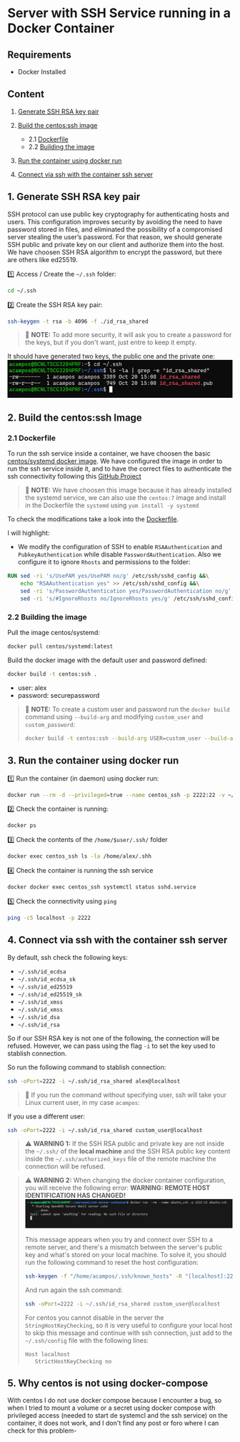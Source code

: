 # Server with SSH Service running in a Docker Container

## Requirements
- Docker Installed

## Content
1. [Generate SSH RSA key pair](#1-generate-ssh-rsa-key-pair)

2. [Build the centos:ssh image](#2-build-the-centos:ssh-image)
    - 2.1 [Dockerfile](#21-dockerfile)
    - 2.2 [Building the image](#22-building-the-image)  
3. [Run the container using docker run](#3-run-the-container-using-docker-run)
4. [Connect via ssh with the container ssh server](#4-connect-via-ssh-with-the-container-ssh-server)

## 1. Generate SSH RSA key pair
SSH protocol can use public key cryptography for authenticating hosts and users. This configuration improves security by avoiding the need to have password stored in files, and eliminated the possibility of a compromised server stealing the user’s password. For that reason, we should generate SSH public and private key on our client and authorize them into the host. We have choosen SSH RSA algorithm to encrypt the password, but there are others like ed25519.

:one: Access / Create the `~/.ssh` folder:
```bash
cd ~/.ssh
```
:two: Create the SSH RSA key pair:
```bash
ssh-keygen -t rsa -b 4096 -f ./id_rsa_shared
```
> :paperclip: **NOTE:** To add more security, it will ask you to create a password for the keys, but if you don't want, just entre to keep it empty.

It should have generated two keys, the public one and the private one:
![im5.png](pictures/im5.png)

## 2. Build the centos:ssh Image
### 2.1 Dockerfile
To run the ssh service inside a container, we have choosen the basic [centos/systemd docker image](https://hub.docker.com/r/centos/systemd/). We have configured the image in order to run the ssh service inside it, and to have the correct files to authenticate the ssh connectivity following this [GitHub Project](https://gist.github.com/lenchevsky/7eba11bd491e70105de3600ec9ec1292)

>:paperclip: **NOTE:** We have choosen this image because it has already installed the systemd service, we can also use the `centos:7` image and install in the Dockerfile the `systemd` using `yum install -y systemd`

To check the modifications take a look into the [Dockerfile](Dockerfile).

I will highlight:
- We modify the configuration of SSH to enable `RSAAuthentication` and `PubkeyAuthentication` while disable `PasswordAuthentication`. Also we configure it to ignore `Rhosts` and permissions to the folder:
```Dockerfile
RUN sed -ri 's/UsePAM yes/UsePAM no/g' /etc/ssh/sshd_config &&\
    echo "RSAAuthentication yes" >> /etc/ssh/sshd_config &&\
    sed -ri 's/PasswordAuthentication yes/PasswordAuthentication no/g' /etc/ssh/sshd_config &&\
    sed -ri 's/#IgnoreRhosts no/IgnoreRhosts yes/g' /etc/ssh/sshd_config
```

### 2.2 Building the image
Pull the image centos/systemd:
```bash
docker pull centos/systemd:latest
```
Build the docker image with the default user and password defined:
```bash
docker build -t centos:ssh .
```
- user: alex
- password: securepassword

> :paperclip: **NOTE:** To create a custom user and password run the `docker build` command using `--build-arg` and modifying `custom_user` and `custom_password`:
>```bash
> docker build -t centos:ssh --build-arg USER=custom_user --build-arg PSWD=custom_password
>```

## 3. Run the container using docker run 
:one: Run the container (in daemon) using docker run:
```bash
docker run --rm -d --privileged=true --name centos_ssh -p 2222:22 -v ~/.ssh/id_rsa_shared.pub:/home/alex/.ssh/authorized_keys:ro centos:ssh
```

:two: Check the container is running:
```bash
docker ps
```

:three: Check the contents of the `/home/$user/.ssh/` folder
```bash
docker exec centos_ssh ls -la /home/alex/.shh
```

:four: Check the container is running the ssh service
```bash
docker docker exec centos_ssh systemctl status sshd.service
```

:five: Check the connectivity using `ping`
```bash
ping -c5 localhost -p 2222
```

## 4. Connect via ssh with the container ssh server
By default, ssh check the following keys:
- `~/.ssh/id_ecdsa`
- `~/.ssh/id_ecdsa_sk`
- `~/.ssh/id_ed25519`
- `~/.ssh/id_ed25519_sk`
- `~/.ssh/id_xmss`
- `~/.ssh/id_xmss`
- `~/.ssh/id_dsa`
- `~/.ssh/id_rsa`

So if our SSH RSA key is not one of the following, the connection will be refused. However, we can pass using the flag `-i` to set the key used to stablish connection.

So run the following command to stablish connection:
```bash
ssh -oPort=2222 -i ~/.ssh/id_rsa_shared alex@localhost
```

>:paperclip: If you run the command without specifying user, ssh will take your Linux current user, in my case `acampos`:

If you use a different user:
```bash
ssh -oPort=2222 -i ~/.ssh/id_rsa_shared custom_user@localhost
```

> :warning: **WARNING 1:** If the SSH RSA public and private key are not inside the `~/.ssh/` of the **local machine** and the SSH RSA public key content inside the `~/.ssh/authorized_keys` file of the remote machine the connection will be refused.

> :warning: **WARNING 2:** When changing the docker container configuration, you will receive the following error: **WARNING: REMOTE HOST IDENTIFICATION HAS CHANGED!**
> ![im9.png](pictures/im9.png)
>
> This message appears when you try and connect over SSH to a remote server, and there's a mismatch between the server's public key and what's stored on your local machine.
> To solve it, you should run the following command to reset the host configuration:
> ```bash
>ssh-keygen -f "/home/acampos/.ssh/known_hosts" -R "[localhost]:2222"
>```
> And run again the ssh command:
> ```bash
>ssh -oPort=2222 -i ~/.ssh/id_rsa_shared custom_user@localhost
>```
> For centos you cannot disable in the server the `StringHostKeyChecking`, so it is very useful to configure your local host to skip this message and continue with ssh connection, just add to the `~/.ssh/config` file with the following lines:
>```config
>Host localhost
>    StrictHostKeyChecking no
>```

## 5. Why centos is not using docker-compose
With centos I do not use docker compose because I encounter a bug, so when I tried to mount a volume or a secret using docker compose with privileged access (needed to start de systemcl and the ssh service) on the container, it does not work, and I don't find any post or foro where I can check for this problem-